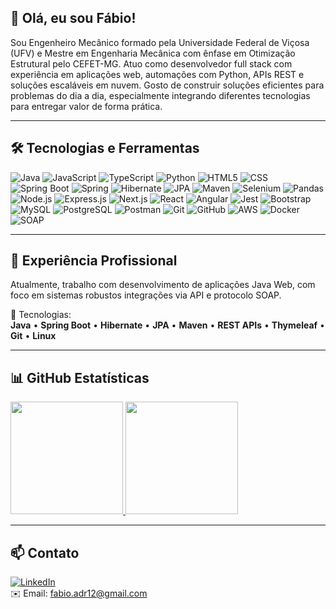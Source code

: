 ## 👋 Olá, eu sou Fábio!

Sou Engenheiro Mecânico formado pela Universidade Federal de Viçosa (UFV) e Mestre em Engenharia Mecânica com ênfase em Otimização Estrutural pelo CEFET-MG. Atuo como desenvolvedor full stack com experiência em aplicações web, automações com Python, APIs REST e soluções escaláveis em nuvem. Gosto de construir soluções eficientes para problemas do dia a dia, especialmente integrando diferentes tecnologias para entregar valor de forma prática.

---

## 🛠 Tecnologias e Ferramentas

![Java](https://img.shields.io/badge/Java-%23ED8B00.svg?style=flat&logo=java&logoColor=white)
![JavaScript](https://img.shields.io/badge/-JavaScript-333333?style=flat&logo=javascript)
![TypeScript](https://img.shields.io/badge/-TypeScript-333333?style=flat&logo=typescript)
![Python](https://img.shields.io/badge/Python-3776AB?style=flat&logo=python&logoColor=white)
![HTML5](https://img.shields.io/badge/-HTML5-333333?style=flat&logo=HTML5)
![CSS](https://img.shields.io/badge/-CSS-333333?style=flat&logo=CSS3&logoColor=1572B6)
![Spring Boot](https://img.shields.io/badge/Spring%20Boot-6DB33F?style=flat&logo=spring-boot&logoColor=white)
![Spring](https://img.shields.io/badge/-Spring-333333?style=flat&logo=spring)
![Hibernate](https://img.shields.io/badge/Hibernate-59666C?style=flat&logo=hibernate&logoColor=white)
![JPA](https://img.shields.io/badge/JPA-007396?style=flat)
![Maven](https://img.shields.io/badge/Maven-C71A36?style=flat&logo=apache-maven&logoColor=white)
![Selenium](https://img.shields.io/badge/Selenium-43B02A?style=flat&logo=selenium&logoColor=white)
![Pandas](https://img.shields.io/badge/Pandas-150458?style=flat&logo=pandas&logoColor=white)
![Node.js](https://img.shields.io/badge/Node.js-339933?style=flat&logo=node.js&logoColor=white)
![Express.js](https://img.shields.io/badge/Express.js-000000?style=flat&logo=express&logoColor=white)
![Next.js](https://img.shields.io/badge/Next.js-000000?style=flat&logo=next.js&logoColor=white)
![React](https://img.shields.io/badge/-React-333333?style=flat&logo=react)
![Angular](https://img.shields.io/badge/-Angular-333333?style=flat&logo=angular)
![Jest](https://img.shields.io/badge/-Jest-333333?style=flat&logo=jest)
![Bootstrap](https://img.shields.io/badge/Bootstrap-7952B3?style=flat&logo=bootstrap&logoColor=white)
![MySQL](https://img.shields.io/badge/MySQL-4479A1?style=flat&logo=mysql&logoColor=white)
![PostgreSQL](https://img.shields.io/badge/-PostgreSQL-333333?style=flat&logo=postgresql)
![Postman](https://img.shields.io/badge/-Postman-333333?style=flat&logo=postman)
![Git](https://img.shields.io/badge/-Git-333333?style=flat&logo=git)
![GitHub](https://img.shields.io/badge/-GitHub-333333?style=flat&logo=github)
![AWS](https://img.shields.io/badge/AWS-333333?style=style=flat&logo=amazon-aws)
![Docker](https://img.shields.io/badge/-Docker-333333?style=flat&logo=docker)
![SOAP](https://img.shields.io/badge/SOAP-333333?style=flat&logo=soap)

---

## 💼 Experiência Profissional

Atualmente, trabalho com desenvolvimento de aplicações Java Web, com foco em sistemas robustos integrações via API e protocolo SOAP.

🔧 Tecnologias:  
**Java** • **Spring Boot** • **Hibernate** • **JPA** • **Maven** • **REST APIs** • **Thymeleaf** • **Git** • **Linux**

---

## 📊 GitHub Estatísticas

<!--![Estatísticas do GitHub](https://github-readme-stats.vercel.app/api?username=fabiomoraisandrade&show_icons=true&theme=tokyonight)
![Linguagens mais usadas](https://github-readme-stats.vercel.app/api/top-langs/?username=fabiomoraisandrade&layout=compact&theme=tokyonight)-->
<a href="https://github.com/fabiomoraisandrade">
  <img height="180em" src="https://github-readme-stats.vercel.app/api?username=fabiomoraisandrade&show_icons=true&theme=tokyonight" />
  <img height="180em" src="https://github-readme-stats.vercel.app/api/top-langs/?username=fabiomoraisandrade&layout=compact&theme=tokyonight" />
</a>

---

## 📫 Contato

[![LinkedIn](https://img.shields.io/badge/LinkedIn-0A66C2?style=flat&logo=linkedin&logoColor=white)](https://www.linkedin.com/in/f%C3%A1bio-morais-de-andrade-57743a180/)  
✉️ Email: fabio.adr12@gmail.com

